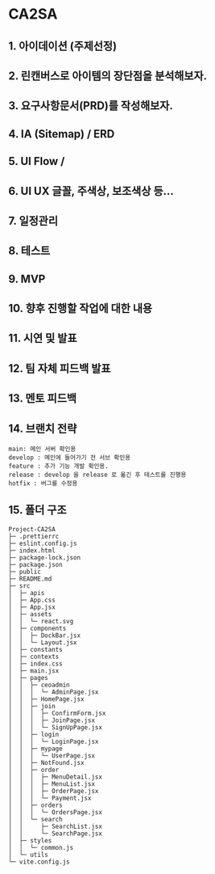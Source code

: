 # CA2SA

## 1. 아이데이션 (주제선정)

## 2. 린캔버스로 아이템의 장단점을 분석해보자.

## 3. 요구사항문서(PRD)를 작성해보자.

## 4. IA (Sitemap) / ERD

## 5. UI Flow /

## 6. UI UX 글꼴, 주색상, 보조색상 등...

## 7. 일정관리

## 8. 테스트

## 9. MVP

## 10. 향후 진행할 작업에 대한 내용

## 11. 시연 및 발표

## 12. 팀 자체 피드백 발표

## 13. 멘토 피드백

## 14. 브랜치 전략

```
main: 메인 서버 확인용
develop : 메인에 들어가기 전 서브 확인용
feature : 추가 기능 개발 확인용.
release : develop 을 release 로 옮긴 후 테스트를 진행용
hotfix : 버그를 수정용
```

## 15. 폴더 구조

```
Project-CA2SA
├─ .prettierrc
├─ eslint.config.js
├─ index.html
├─ package-lock.json
├─ package.json
├─ public
├─ README.md
├─ src
│  ├─ apis
│  ├─ App.css
│  ├─ App.jsx
│  ├─ assets
│  │  └─ react.svg
│  ├─ components
│  │  ├─ DockBar.jsx
│  │  └─ Layout.jsx
│  ├─ constants
│  ├─ contexts
│  ├─ index.css
│  ├─ main.jsx
│  ├─ pages
│  │  ├─ ceoadmin
│  │  │  └─ AdminPage.jsx
│  │  ├─ HomePage.jsx
│  │  ├─ join
│  │  │  ├─ ConfirmForm.jsx
│  │  │  ├─ JoinPage.jsx
│  │  │  └─ SignUpPage.jsx
│  │  ├─ login
│  │  │  └─ LoginPage.jsx
│  │  ├─ mypage
│  │  │  └─ UserPage.jsx
│  │  ├─ NotFound.jsx
│  │  ├─ order
│  │  │  ├─ MenuDetail.jsx
│  │  │  ├─ MenuList.jsx
│  │  │  ├─ OrderPage.jsx
│  │  │  └─ Payment.jsx
│  │  ├─ orders
│  │  │  └─ OrdersPage.jsx
│  │  └─ search
│  │     ├─ SearchList.jsx
│  │     └─ SearchPage.jsx
│  ├─ styles
│  │  └─ common.js
│  └─ utils
└─ vite.config.js

```
